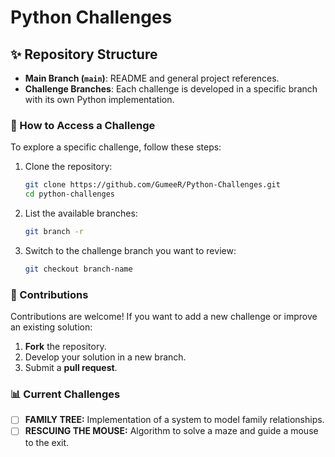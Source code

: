 # Python Challenges  

## ✨ Repository Structure  

- **Main Branch (`main`)**: README and general project references.  
- **Challenge Branches**: Each challenge is developed in a specific branch with its own Python implementation.  

### 🔗 How to Access a Challenge  

To explore a specific challenge, follow these steps:  

1. Clone the repository:  

    ```bash
    git clone https://github.com/GumeeR/Python-Challenges.git
    cd python-challenges
    ```  

2. List the available branches:  

    ```bash
    git branch -r
    ```  

3. Switch to the challenge branch you want to review:  

    ```bash
    git checkout branch-name
    ```  

### 🔧 Contributions  

Contributions are welcome! If you want to add a new challenge or improve an existing solution:  

1. **Fork** the repository.  
2. Develop your solution in a new branch.  
3. Submit a **pull request**.  

### 📊 Current Challenges  

- [ ] **FAMILY TREE:** Implementation of a system to model family relationships.  
- [ ] **RESCUING THE MOUSE:** Algorithm to solve a maze and guide a mouse to the exit.  
